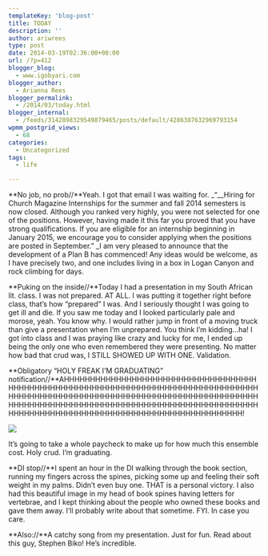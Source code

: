 ```yaml
---
templateKey: 'blog-post'
title: TODAY
description: ''
author: ariwrees
type: post
date: 2014-03-19T02:36:00+00:00
url: /?p=412
blogger_blog:
  - www.igobyari.com
blogger_author:
  - Arianna Rees
blogger_permalink:
  - /2014/03/today.html
blogger_internal:
  - /feeds/3142898329549879465/posts/default/4286387632969793154
wpmm_postgrid_views:
  - 68
categories:
  - Uncategorized
tags:
  - life

---
```

**No job, no prob//**Yeah. I got that email I was waiting for. _“__Hiring for Church Magazine Internships for the summer and fall 2014 semesters is now closed. Although you ranked very highly, you were not selected for one of the positions. However, having made it this far you proved that you have strong qualifications. If you are eligible for an internship beginning in January 2015, we encourage you to consider applying when the positions are posted in September.” _I am very pleased to announce that the development of a Plan B has commenced! Any ideas would be welcome, as I have precisely two, and one includes living in a box in Logan Canyon and rock climbing for days.   
  
**Puking on the inside//**Today I had a presentation in my South African lit. class. I was not prepared. AT ALL. I was putting it together right before class, that’s how “prepared” I was. And I seriously thought I was going to get ill and die. If you saw me today and I looked particularly pale and morose, yeah. You know why. I would rather jump in front of a moving truck than give a presentation when I’m unprepared. You think I’m kidding…ha! I got into class and I was praying like crazy and lucky for me, I ended up being the only one who even remembered they were presenting. No matter how bad that crud was, I STILL SHOWED UP WITH ONE. Validation.   
  
**Obligatory “HOLY FREAK I’M GRADUATING” notification//**AHHHHHHHHHHHHHHHHHHHHHHHHHHHHHHHHHHHHHHHHHHHHHHHHHHHHHHHHHHHHHHHHHHHHHHHHHHHHHHHHHHHHHHHHHHHHHHHHHHHHHHHHHHHHHHHHHHHHHHHHHHHHHHHHHHHHHHHHHHHHHHHHHHHHHHHHHHHHHHHHHHHHHHHHHHHHHHHHHHHHHHHHHHHHHHHHHHHHHHHHHHHHHHHHHHHHHHHHHHHHHHHHHH!

[![](https://www.igobyari.com/wp-content/uploads/2014/03/gradpiece.jpg)](https://www.igobyari.com/wp-content/uploads/2014/03/gradpiece.jpg)

It’s going to take a whole paycheck to make up for how much this ensemble cost. Holy crud. I’m graduating. 

**DI stop//**I spent an hour in the DI walking through the book section, running my fingers across the spines, picking some up and feeling their soft weight in my palms. Didn’t even buy one. THAT is a personal victory. I also had this beautiful image in my head of book spines having letters for vertebrae, and I kept thinking about the people who owned these books and gave them away. I’ll probably write about that sometime. FYI. In case you care. 

**Also://**A catchy song from my presentation. Just for fun. Read about this guy, Stephen Biko! He’s incredible.